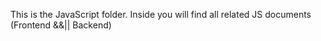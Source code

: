 This is the JavaScript folder.
Inside you will find all related JS documents (Frontend &&|| Backend)